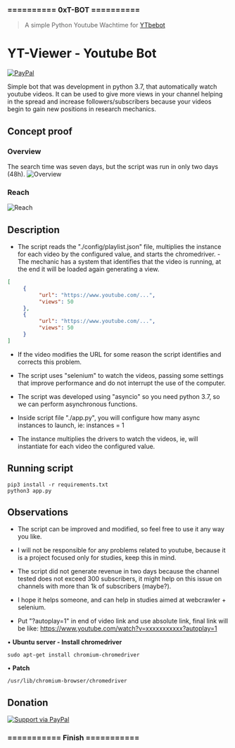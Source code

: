 ### ========== 0xT-BOT ========== ###

> A simple Python Youtube Wachtime for [YTbebot](https://github.com/leandrovieiraa/ytubebot)

# YT-Viewer - Youtube Bot
 [![PayPal](https://user-images.githubusercontent.com/6497827/53698092-42032280-3dfe-11e9-8054-1597c62d344e.png)](https://paypal.me/0xT001)
 
Simple bot that was development in python 3.7, that automatically watch youtube videos. It can be used to give more views in your channel helping in the spread and increase followers/subscribers because your videos begin to gain new positions in research mechanics.

## Concept proof

### Overview
The search time was seven days, but the script was run in only two days (48h).
![Overview](https://image.prntscr.com/image/oDbzCOL7Q2mQY_uq6ebmZw.png)

### Reach
![Reach](https://image.prntscr.com/image/AMrVxRlrRvq93grZDPcRnw.png)

## Description
- The script reads the "./config/playlist.json" file, multiplies the instance for each video by the configured value, and starts the chromedriver. - The mechanic has a system that identifies that the video is running, at the end it will be loaded again generating a view.

```json
[
     {
          "url": "https://www.youtube.com/...",
          "views": 50
     },
     {
          "url": "https://www.youtube.com/...",
          "views": 50
     }
]
```

- If the video modifies the URL for some reason the script identifies and corrects this problem.

- The script uses "selenium" to watch the videos, passing some settings that improve performance and do not interrupt the use of the computer.

- The script was developed using "asyncio" so you need python 3.7, so we can perform asynchronous functions.

- Inside script file "./app.py", you will configure how many async instances to launch, ie: instances = 1

- The instance multiplies the drivers to watch the videos, ie, will instantiate for each video the configured value.

## Running script

```python3
pip3 install -r requirements.txt
python3 app.py
```

## Observations
- The script can be improved and modified, so feel free to use it any way you like.

- I will not be responsible for any problems related to youtube, because it is a project focused only for studies, keep this in mind.

- The script did not generate revenue in two days because the channel tested does not exceed 300 subscribers, it might help on this issue on channels with more than 1k of subscribers (maybe?).

- I hope it helps someone, and can help in studies aimed at webcrawler + selenium.

- Put "?autoplay=1" in end of video link and use absolute link, final link will be like: https://www.youtube.com/watch?v=xxxxxxxxxxx?autoplay=1

• **Ubuntu server - Install chromedriver**

```
sudo apt-get install chromium-chromedriver
```
• **Patch**

```dir
/usr/lib/chromium-browser/chromedriver
```


## Donation
[![Support via PayPal](https://camo.githubusercontent.com/19fc947af2adcacd24b6cdbd4a33c10d7cbaeb6c/68747470733a2f2f63646e2e7261776769742e636f6d2f74776f6c66736f6e2f70617970616c2d6769746875622d627574746f6e2f312e302e302f646973742f627574746f6e2e737667)](https://paypal.me/0xT001)

### =========== Finish =========== ###


